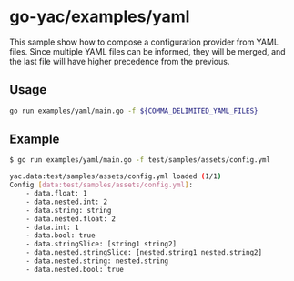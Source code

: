 # go-yac/examples/yaml

This sample show how to compose a configuration provider from YAML files. Since multiple YAML files can be
informed, they will be merged, and the last file will have higher precedence from the previous.

## Usage

```bash
go run examples/yaml/main.go -f ${COMMA_DELIMITED_YAML_FILES}
```

## Example

```bash
$ go run examples/yaml/main.go -f test/samples/assets/config.yml

yac.data:test/samples/assets/config.yml loaded (1/1)
Config [data:test/samples/assets/config.yml]:
	- data.float: 1
	- data.nested.int: 2
	- data.string: string
	- data.nested.float: 2
	- data.int: 1
	- data.bool: true
	- data.stringSlice: [string1 string2]
	- data.nested.stringSlice: [nested.string1 nested.string2]
	- data.nested.string: nested.string
	- data.nested.bool: true
```

